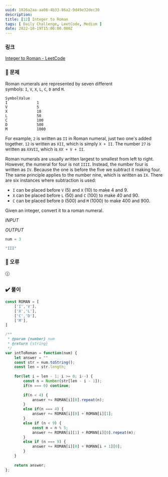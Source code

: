 ```yaml
---
uuid: 1026a2aa-aa06-4b33-86a2-9d49e32dec30
description: 
title: [12] Integer to Roman
tags: [ Daily Challenge, LeetCode, Medium ]
date: 2022-10-19T15:00:00.000Z
---
```








### 링크

[Integer to Roman - LeetCode](https://leetcode.com/problems/integer-to-roman/)

### 📝 문제

Roman numerals are represented by seven different symbols: `I`, `V`, `X`, `L`, `C`, `D` and `M`.

```
SymbolValue
I             1
V             5
X             10
L             50
C             100
D             500
M             1000
```

For example, `2` is written as `II` in Roman numeral, just two one's added together. `12` is written as `XII`, which is simply `X + II`. The number `27` is written as `XXVII`, which is `XX + V + II`.

Roman numerals are usually written largest to smallest from left to right. However, the numeral for four is not `IIII`. Instead, the number four is written as `IV`. Because the one is before the five we subtract it making four. The same principle applies to the number nine, which is written as `IX`. There are six instances where subtraction is used:

- `I` can be placed before `V` (5) and `X` (10) to make 4 and 9.
- `X` can be placed before `L` (50) and `C` (100) to make 40 and 90.
- `C` can be placed before `D` (500) and `M` (1000) to make 400 and 900.

Given an integer, convert it to a roman numeral.

*INPUT*

*OUTPUT*

```jsx
num = 3
```

```jsx
"III"
```

### 🚨 오류

<aside>
🕧

</aside>

### ✔️ 풀이

```jsx
const ROMAN = [
    ['I','V'],
    ['X','L'],
    ['C','D'],
    ['M'],
]

/**
 * @param {number} num
 * @return {string}
 */
var intToRoman = function(num) {
    let answer = ""
    const str = num.toString();
    const len = str.length;
    
    for(let i = len - 1; i >= 0; i--) {
        const n = Number(str[len - i - 1]);
        if(n === 0) continue;
        
        if(n < 4) {
            answer += ROMAN[i][0].repeat(n);
        }
        else if(n === 4) {
            answer += ROMAN[i][0] + ROMAN[i][1];
        }
        else if (n < 9) {
            const m = n % 5;
            answer += ROMAN[i][1] + ROMAN[i][0].repeat(m);
        }
        else if (n === 9) {
            answer += ROMAN[i][0] + ROMAN[i + 1][0];
        }
    }
    
    return answer;
};
```